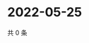 # 2022-05-25

共 0 条

<!-- BEGIN WEIBO -->
<!-- 最后更新时间 Wed May 25 2022 04:15:46 GMT+0800 (China Standard Time) -->

<!-- END WEIBO -->
